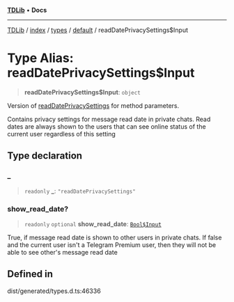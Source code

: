 [**TDLib**](../../../../../../README.md) • **Docs**

***

[TDLib](../../../../../../modules.md) / [index](../../../../../README.md) / [types](../../../README.md) / [default](../README.md) / readDatePrivacySettings$Input

# Type Alias: readDatePrivacySettings$Input

> **readDatePrivacySettings$Input**: `object`

Version of [readDatePrivacySettings](readDatePrivacySettings-1.md) for method parameters.

Contains privacy settings for message read date in private chats. Read dates are always shown to the users that can see online status of the current user regardless of this setting

## Type declaration

### \_

> `readonly` **\_**: `"readDatePrivacySettings"`

### show\_read\_date?

> `readonly` `optional` **show\_read\_date**: [`Bool$Input`](Bool$Input.md)

True, if message read date is shown to other users in private chats. If false and the current user isn't a Telegram Premium user, then they will not be able to see other's message read date

## Defined in

dist/generated/types.d.ts:46336

